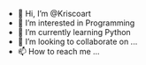 - 👋 Hi, I’m @Kriscoart
- 👀 I’m interested in Programming
- 🌱 I’m currently learning Python
- 💞️ I’m looking to collaborate on ...
- 📫 How to reach me ...

<!---
Kriscoart/Kriscoart is a ✨ special ✨ repository because its `README.md` (this file) appears on your GitHub profile.
You can click the Preview link to take a look at your changes.
--->
